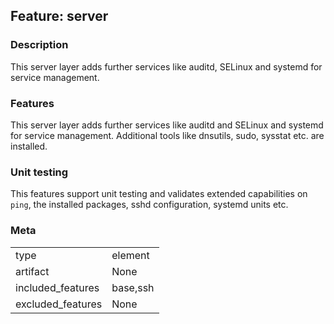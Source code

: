 ## Feature: server
### Description
<website-feature>
This server layer adds further services like auditd, SELinux and systemd for service management.
</website-feature>

### Features
This server layer adds further services like auditd and SELinux and systemd for service management.
Additional tools like dnsutils, sudo, sysstat etc. are installed.

### Unit testing
This features support unit testing and validates extended capabilities on `ping`, the installed packages, sshd configuration, systemd units etc.

### Meta
|||
|---|---|
|type|element|
|artifact|None|
|included_features|base,ssh|
|excluded_features|None|
